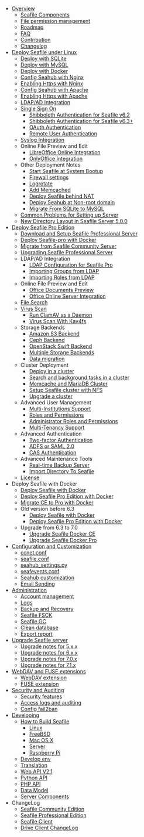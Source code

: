 * [Overview](overview/README.md)
  * [Seafile Components](overview/components.md)
  * [File permission management](overview/file_permission_management.md)
  * [Roadmap](roadmap.md)
  * [FAQ](faq.md)
  * [Contribution](contribution.md)
  * [Changelog](changelog.md)
* [Deploy Seafile under Linux](deploy/README.md)
  * [Deploy with SQLite](deploy/using_sqlite.md)
  * [Deploy with MySQL](deploy/using_mysql.md)
  * [Deploy with Docker](deploy/deploy_with_docker.md)
  * [Config Seahub with Nginx](deploy/deploy_with_nginx.md)
  * [Enabling Https with Nginx](deploy/https_with_nginx.md)
  * [Config Seahub with Apache](deploy/deploy_with_apache.md)
  * [Enabling Https with Apache](deploy/https_with_apache.md)
  * [LDAP/AD Integration](deploy/using_ldap.md)
  * [Single Sign On](deploy/single_sign_on.md)
    * [Shibboleth Authentication for Seafile v6.2](deploy/shibboleth_config.md)
    * [Shibboleth Authentication for Seafile v6.3+](deploy/shibboleth_config_v6.3.md)
    * [OAuth Authentication](deploy/oauth.md)
    * [Remote User Authentication](deploy/remote_user.md)
  * [Syslog Integration](deploy/using_syslog.md)
  * Online File Preview and Edit
    * [LibreOffice Online Integration](deploy/libreoffice_online.md)
    * [OnlyOffice Integration](deploy/only_office.md)
  * Other Deployment Notes
    * [Start Seafile at System Bootup](deploy/start_seafile_at_system_bootup.md)
    * [Firewall settings](deploy/using_firewall.md)
    * [Logrotate](deploy/using_logrotate.md)
    * [Add Memcached](deploy/add_memcached.md)
    * [Deploy Seafile behind NAT](deploy/deploy_seafile_behind_nat.md)
    * [Deploy Seahub at Non-root domain](deploy/deploy_seahub_at_non-root_domain.md)
    * [Migrate From SQLite to MySQL](deploy/migrate_from_sqlite_to_mysql.md)
  * [Common Problems for Setting up Server](faq.md)
  * [New Directory Layout in Seafile Server 5.0.0](deploy/new_directory_layout_5_0_0.md)
* [Deploy Seafile Pro Edition](deploy_pro/README.md)
  * [Download and Setup Seafile Professional Server](deploy_pro/download_and_setup_seafile_professional_server.md)
  * [Deploy Seafile-pro with Docker](deploy_pro/deploy_with_docker.md)
  * [Migrate from Seafile Community Server](deploy_pro/migrate_from_seafile_community_server.md)
  * [Upgrading Seafile Professional Server](deploy_pro/upgrading_seafile_professional_server.md)
  * LDAP/AD Integration
    * [LDAP Configuration for Seafile Pro](deploy_pro/using_ldap_pro.md)
    * [Importing Groups from LDAP](deploy_pro/ldap_group_sync.md)
    * [Importing Roles from LDAP](deploy_pro/ldap_role_sync.md)
  * Online File Preview and Edit
    * [Office Documents Preview](deploy_pro/office_documents_preview.md)
    * [Office Online Server Integration](deploy_pro/office_web_app.md)
  * [File Search](deploy_pro/details_about_file_search.md)
  * [Virus Scan](deploy_pro/virus_scan.md)
    * [Run ClamAV as a Daemon](deploy_pro/deploy_clamav_as_daemon.md)
    * [Virus Scan With Kav4fs](deploy_pro/virus_scan_with_kav4fs.md)
  * Storage Backends
    * [Amazon S3 Backend](deploy_pro/setup_with_amazon_s3.md)
    * [Ceph Backend](deploy_pro/setup_with_ceph.md)
    * [OpenStack Swift Backend](deploy_pro/setup_with_swift.md)
    * [Multiple Storage Backends](deploy_pro/multiple_storage_backends.md)
    * [Data migration](deploy_pro/migrate.md)
  * Cluster Deployment
    * [Deploy in a cluster](deploy_pro/deploy_in_a_cluster.md)
    * [Search and background tasks in a cluster](deploy_pro/enable_search_and_background_tasks_in_a_cluster.md)
    * [Memcache and MariaDB Cluster](deploy_pro/memcached_mariadb_cluster.md)
    * [Setup Seafile cluster with NFS](deploy_pro/setup_seafile_cluster_with_nfs.md)
    * [Upgrade a cluster](deploy_pro/upgrade_a_cluster.md)
  * Advanced User Management
    * [Multi-Institutions Support](deploy_pro/multi_institutions.md)
    * [Roles and Permissions](deploy_pro/roles_permissions.md)
    * [Administrator Roles and Permissions](deploy_pro/admin_roles_permissions.md)
    * [Multi-Tenancy Support](deploy_pro/multi_tenancy.md)
  * Advanced Authentication
    * [Two-factor Authentication](deploy_pro/two_factor_authentication.md)
    * [ADFS or SAML 2.0](deploy_pro/adfs.md)
    * [CAS Authentication](deploy_pro/cas.md)
  * Advanced Maintenance Tools
    * [Real-time Backup Server](deploy_pro/real_time_backup.md)
    * [Import Directory To Seafile](deploy_pro/seaf_import.md)
  * [License](deploy_pro/seafile_professional_sdition_software_license_agreement.md)
* Deploy Seafile with Docker
  * [Deploy Seafile with Docker](<docker/deploy seafile with docker.md>)
  * [Deploy Seafile Pro Edition with Docker](<docker/pro-edition/Deploy Seafile-pro with Docker.md>)
  * [Migrate CE to Pro with Docker](<docker/pro-edition/Migrate CE to Pro with Docker.md>)
  * Old version before 6.3
    * [Deploy Seafile with Docker](deploy/deploy_with_docker.md)
    * [Deploy Seafile Pro Edition with Docker](deploy_pro/deploy_with_docker.md)
  * Upgrade from 6.3 to 7.0
    * [Upgrade Seafile Docker CE](<docker/6.3 upgrade to 7.0.md>)
    * [Upgrade Seafile Docker Pro](<docker/pro-edition/6.3 upgrade to 7.0.md>)
* [Configuration and Customization](config/README.md)
  * [ccnet.conf](config/ccnet-conf.md)
  * [seafile.conf](config/seafile-conf.md)
  * [seahub_settings.py](config/seahub_settings_py.md)
  * [seafevents.conf](config/seafevents-conf.md)
  * [Seahub customization](config/seahub_customization.md)
  * [Email Sending](config/sending_email.md)
* [Administration](maintain/README.md)
  * [Account management](maintain/account.md)
  * [Logs](maintain/logs.md)
  * [Backup and Recovery](maintain/backup_recovery.md)
  * [Seafile FSCK](maintain/seafile_fsck.md)
  * [Seafile GC](maintain/seafile_gc.md)
  * [Clean database](maintain/clean_database.md)
  * [Export report](maintain/export_report.md)
* [Upgrade Seafile server](upgrade/upgrade.md)
  * [Upgrade notes for 5.x.x](upgrade/upgrade_notes_for_5.x.x.md)
  * [Upgrade notes for 6.x.x](upgrade/upgrade_notes_for_6.x.x.md)
  * [Upgrade notes for 7.0.x](upgrade/upgrade_notes_for_7.0.x.md)
  * [Upgrade notes for 7.1.x](upgrade/upgrade_notes_for_7.1.x.md)
* [WebDAV and FUSE extensions](extension/README.md)
  * [WebDAV extension](extension/webdav.md)
  * [FUSE extension](extension/fuse.md)
* [Security and Auditing](security/README.md)
  * [Security features](security/security_features.md)
  * [Access logs and auditing](security/auditing.md)
  * [Config fail2ban](security/fail2ban.md)
* [Developing](develop/README.md)
  * [How to Build Seafile](build_seafile/README.md)
    * [Linux](build_seafile/linux.md)
    * [FreeBSD](build_seafile/freebsd.md)
    * [Mac OS X](build_seafile/osx.md)
    * [Server](build_seafile/server.md)
    * [Raspberry Pi](build_seafile/rpi.md)
  * [Develop env](develop/env.md)
  * [Translation](develop/translation.md)
  * [Web API V2.1](develop/web_api_v2.1.md)
  * [Python API](develop/python_api.md)
  * [PHP API](https://github.com/rene-s/Seafile-PHP-SDK)
  * [Data Model](develop/data_model.md)
  * [Server Components](develop/server-components.md)
* ChangeLog
  * [Seafile Community Edition](changelog/server-changelog.md)
  * [Seafile Professional Edition](changelog/changelog-for-seafile-professional-server.md)
  * [Seafile Client](changelog/client-changelog.md)
  * [Drive Client ChangeLog](changelog/drive-client-changelog.md)


